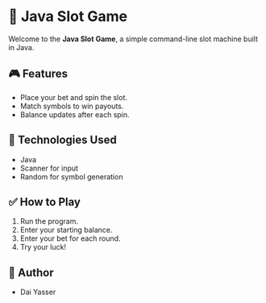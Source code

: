 # 🎰 Java Slot Game

Welcome to the **Java Slot Game**, a simple command-line slot machine built in Java.

## 🎮 Features
- Place your bet and spin the slot.
- Match symbols to win payouts.
- Balance updates after each spin.

## 🚀 Technologies Used
- Java
- Scanner for input
- Random for symbol generation

## ✅ How to Play
1. Run the program.
2. Enter your starting balance.
3. Enter your bet for each round.
4. Try your luck!

## 📌 Author
- Dai Yasser
